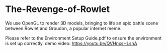 # The-Revenge-of-Rowlet
We use OpenGL to render 3D models, bringing to life an epic battle scene between Rowlet and Groudon, a popular internet meme.

Please refer to the Environment Setup Guide.pdf to ensure the environment is set up correctly.
demo video: <https://youtu.be/QVHnxsHLsnA>
